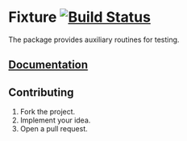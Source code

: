 # Fixture [![Build Status][status-svg]][status-url]

The package provides auxiliary routines for testing.

## [Documentation][1]

## Contributing

1. Fork the project.
2. Implement your idea.
3. Open a pull request.

[1]: https://stainless-steel.github.io/fixture

[status-svg]: https://travis-ci.org/stainless-steel/fixture.svg?branch=master
[status-url]: https://travis-ci.org/stainless-steel/fixture
